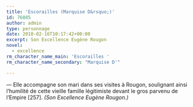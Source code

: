 ```yaml
---
title: 'Escorailles (Marquise D&rsquo;)'
id: 76885
author: admin
type: personnage
date: 2010-02-16T10:17:42+00:00
excerpt: Son Excellence Eugène Rougon
novel:
  - excellence
rm_character_name_main: 'Escorailles '
rm_character_name_secondary: "Marquise D'"

---
```

— Elle accompagne son mari dans ses visites à Rougon, soulignant ainsi l&rsquo;humilité de cette vieille famille légitimiste devant le gros parvenu de l&rsquo;Empire [257]. _(Son Excellence Eugène Rougon.)_